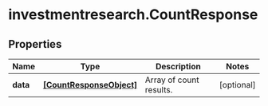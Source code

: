 # investmentresearch.CountResponse

## Properties

Name | Type | Description | Notes
------------ | ------------- | ------------- | -------------
**data** | [**[CountResponseObject]**](CountResponseObject.md) | Array of count results. | [optional] 



